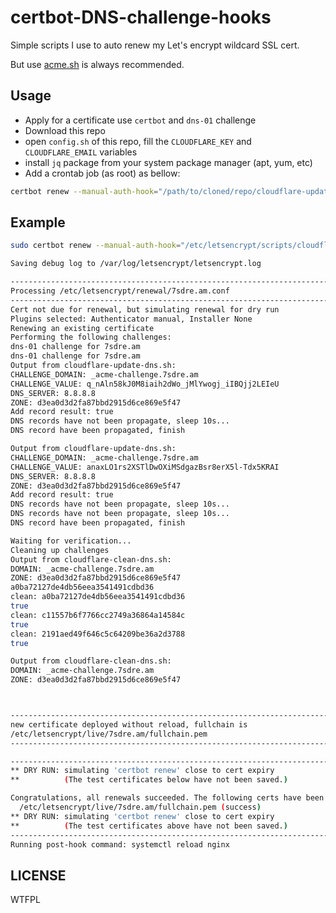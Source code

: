 # certbot-DNS-challenge-hooks

Simple scripts I use to auto renew my Let's encrypt wildcard SSL cert.

But use [acme.sh](https://github.com/Neilpang/acme.sh) is always recommended.

## Usage

- Apply for a certificate use `certbot` and `dns-01` challenge
- Download this repo
- open `config.sh` of this repo, fill the `CLOUDFLARE_KEY` and `CLOUDFLARE_EMAIL` variables
- install `jq` package from your system package manager (apt, yum, etc)
- Add a crontab job (as root) as bellow:

```bash
certbot renew --manual-auth-hook="/path/to/cloned/repo/cloudflare-update-dns.sh" --manual-cleanup-hook="/path/to/cloned/repo/cloudflare-clean-dns.sh" --post-hook="systemctl reload nginx" >> /path/to/log/crontab.renew.log
```

## Example

```bash
sudo certbot renew --manual-auth-hook="/etc/letsencrypt/scripts/cloudflare-update-dns.sh" --manual-cleanup-hook="/etc/letsencrypt/scripts/cloudflare-clean-dns.sh" --post-hook="systemctl reload nginx" --dry-run

Saving debug log to /var/log/letsencrypt/letsencrypt.log

-------------------------------------------------------------------------------
Processing /etc/letsencrypt/renewal/7sdre.am.conf
-------------------------------------------------------------------------------
Cert not due for renewal, but simulating renewal for dry run
Plugins selected: Authenticator manual, Installer None
Renewing an existing certificate
Performing the following challenges:
dns-01 challenge for 7sdre.am
dns-01 challenge for 7sdre.am
Output from cloudflare-update-dns.sh:
CHALLENGE_DOMAIN: _acme-challenge.7sdre.am
CHALLENGE_VALUE: q_nAln58kJ0M8iaih2dWo_jMlYwogj_iIBQjj2LEIeU
DNS_SERVER: 8.8.8.8
ZONE: d3ea0d3d2fa87bbd2915d6ce869e5f47
Add record result: true
DNS records have not been propagate, sleep 10s...
DNS record have been propagated, finish

Output from cloudflare-update-dns.sh:
CHALLENGE_DOMAIN: _acme-challenge.7sdre.am
CHALLENGE_VALUE: anaxLO1rs2XSTlDwOXiMSdgazBsr8erX5l-Tdx5KRAI
DNS_SERVER: 8.8.8.8
ZONE: d3ea0d3d2fa87bbd2915d6ce869e5f47
Add record result: true
DNS records have not been propagate, sleep 10s...
DNS records have not been propagate, sleep 10s...
DNS record have been propagated, finish

Waiting for verification...
Cleaning up challenges
Output from cloudflare-clean-dns.sh:
DOMAIN: _acme-challenge.7sdre.am
ZONE: d3ea0d3d2fa87bbd2915d6ce869e5f47
a0ba72127de4db56eea3541491cdbd36
clean: a0ba72127de4db56eea3541491cdbd36
true
clean: c11557b6f7766cc2749a36864a14584c
true
clean: 2191aed49f646c5c64209be36a2d3788
true

Output from cloudflare-clean-dns.sh:
DOMAIN: _acme-challenge.7sdre.am
ZONE: d3ea0d3d2fa87bbd2915d6ce869e5f47



-------------------------------------------------------------------------------
new certificate deployed without reload, fullchain is
/etc/letsencrypt/live/7sdre.am/fullchain.pem
-------------------------------------------------------------------------------

-------------------------------------------------------------------------------
** DRY RUN: simulating 'certbot renew' close to cert expiry
**          (The test certificates below have not been saved.)

Congratulations, all renewals succeeded. The following certs have been renewed:
  /etc/letsencrypt/live/7sdre.am/fullchain.pem (success)
** DRY RUN: simulating 'certbot renew' close to cert expiry
**          (The test certificates above have not been saved.)
-------------------------------------------------------------------------------
Running post-hook command: systemctl reload nginx
```

## LICENSE

WTFPL
